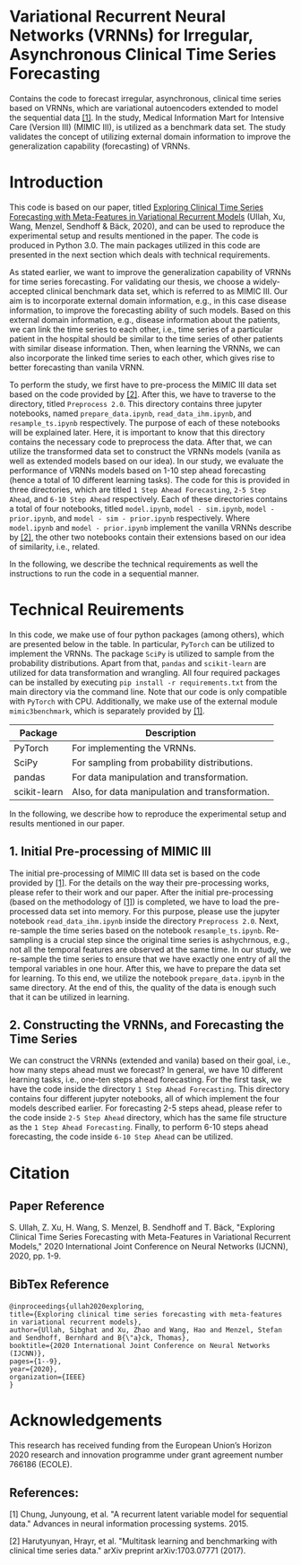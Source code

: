 
# Variational Recurrent Neural Networks (VRNNs) for Irregular, Asynchronous Clinical Time Series Forecasting
Contains the code to forecast irregular, asynchronous, clinical time series based on VRNNs, which are variational autoencoders extended to
model the sequential data [[1]](#1). In the study, Medical Information Mart for Intensive Care (Version III) (MIMIC III), is utilized as a benchmark data set.
The study validates the concept of utilizing  external domain information to improve the generalization capability (forecasting) of VRNNs.

# Introduction
This code is based on our paper, titled [Exploring Clinical Time Series Forecasting with
Meta-Features in Variational Recurrent Models](https://ieeexplore.ieee.org/abstract/document/92072545) (Ullah, Xu, Wang, Menzel, Sendhoff & Bäck, 2020), and can be used to reproduce the experimental setup and results mentioned in the paper. The code is produced in Python 3.0. The main packages utilized in this code are presented in the next section which deals with technical requirements. 

As stated earlier, we want to improve the generalization capability of VRNNs for time series forecasting. For validating our thesis, we choose a widely-accepted clinical
benchmark data set, which is referred to as MIMIC III. Our aim is to incorporate external domain information, e.g., in this case disease information, to improve the forecasting ability of such models. Based on this external domain information, e.g., disease information about the patients, we can link the time series to each other, i.e., time series of a particular patient in the hospital should be similar to the time series of other patients with similar disease information. Then, when learning the VRNNs, we can also
incorporate the linked time series to each other, which gives rise to better forecasting than vanila VRNN.

To perform the study, we first have to pre-process the MIMIC III data set based on the code provided by [[2]](#2). After this, we have to traverse to the
directory, titled `Preprocess 2.0`. This directory contains three jupyter notebooks, named `prepare_data.ipynb`, `read_data_ihm.ipynb`, and `resample_ts.ipynb` respectively. 
The purpose of each of these notebooks will be explained later. Here, it is important to know that this directory contains the necessary code to preprocess the data.
After that, we can utilize the transformed data set to construct the VRNNs models (vanila as well as extended models based on our idea).
In our study, we evaluate the performance of VRNNs models based on 1-10 step ahead forecasting (hence a total of 10 different learning tasks).
The code for this is provided in three directories, which  are titled `1 Step Ahead Forecasting`, `2-5 Step Ahead`, and `6-10 Step Ahead` respectively. 
Each of these directories contains a total of four notebooks, titled `model.ipynb`, `model - sim.ipynb`, `model - prior.ipynb`, and `model - sim - prior.ipynb` respectively. 
Where `model.ipynb` and `model - prior.ipynb` implement the vanilla VRNNs describe by [[2]](#2), the other two notebooks contain their extensions based on our idea of similarity, i.e., related.

In the following, we describe the technical requirements as well the instructions to run the code in a sequential manner.

# Technical Reuirements
In this code, we make use of four python packages (among others), which are presented below in the table.
In particular, `PyTorch` can be utilized to implement the VRNNs.
The package `SciPy` is utilized to sample from the probability distributions.
Apart from that, `pandas` and `scikit-learn` are utilized for data transformation and wrangling. 
All four required packages can be installed by executing `pip install -r requirements.txt` from the main directory via the command line.
Note that our code is only compatible with `PyTorch` with CPU. 
Additionally, we make use of the external module `mimic3benchmark`, which is separately provided by [[1]](#1).

| Package | Description |
| --- | --- |
| PyTorch | For implementing the VRNNs.  |
| SciPy | For sampling from probability distributions. |
| pandas | For data manipulation and transformation. |
| scikit-learn | Also, for data manipulation and transformation. |

In the following, we describe how to reproduce the experimental setup and results mentioned in our paper.

## 1. Initial Pre-processing of MIMIC III 
The initial pre-processing of MIMIC III data set is based on the code provided by [[1]](#1). For the details on the way their pre-processing works, please refer to their work
and our paper. After the initial pre-processing (based on the methodology of [[1]](#1)) is completed, we have to load the pre-processed data set into memory.
For this purpose, please use the jupyter notebook `read_data_ihm.ipynb` inside the directory `Preprocess 2.0`. Next, re-sample the time series based on the notebook 
`resample_ts.ipynb`. Re-sampling is a crucial step since the original time series is ashychrnous, e.g., not all the temporal features are observed at the same time.
In our study, we re-sample the time series to ensure that we have exactly one entry of all the temporal variables in one hour. After this, we have to prepare the
data set for learning. To this end, we utilize the notebook `prepare_data.ipynb` in the same directory.
At the end of this, the quality of the data is enough such that it can be utilized in learning.

## 2. Constructing the VRNNs, and Forecasting the Time Series
We can construct the VRNNs (extended and vanila) based on their goal, i.e., how many steps ahead must we forecast?
In general, we have 10 different learning tasks, i.e., one-ten steps ahead forecasting.
For the first task, we have the code inside the directory `1 Step Ahead Forecasting`. 
This directory contains four different jupyter notebooks, all of which implement the four models described earlier.
For forecasting 2-5 steps ahead, please refer to the code inside `2-5 Step Ahead` directory, which has the same file structure as the  `1 Step Ahead Forecasting`.
Finally, to perform 6-10 steps ahead forecasting, the code inside `6-10 Step Ahead` can be utilized.

# Citation
## Paper Reference
S. Ullah, Z. Xu, H. Wang, S. Menzel, B. Sendhoff and T. Bäck, "Exploring Clinical Time Series Forecasting with Meta-Features in Variational Recurrent Models," 2020 International Joint Conference on Neural Networks (IJCNN), 2020, pp. 1-9.
## BibTex Reference
`@inproceedings{ullah2020exploring`,\
  `title={Exploring clinical time series forecasting with meta-features in variational recurrent models},`\
  `author={Ullah, Sibghat and Xu, Zhao and Wang, Hao and Menzel, Stefan and Sendhoff, Bernhard and B{\"a}ck, Thomas},`\
  `booktitle={2020 International Joint Conference on Neural Networks (IJCNN)},`\
  `pages={1--9},`\
  `year={2020},`\
  `organization={IEEE}`\
`}`

# Acknowledgements
This research has received funding from the European Union’s Horizon 2020 research and innovation programme under grant agreement number 766186 (ECOLE).

## References:
<a id="1">[1]</a> 
Chung, Junyoung, et al. "A recurrent latent variable model for sequential data." Advances in neural information processing systems. 2015.

<a id="2">[2]</a> 
Harutyunyan, Hrayr, et al. "Multitask learning and benchmarking with clinical time series data." arXiv preprint arXiv:1703.07771 (2017).
